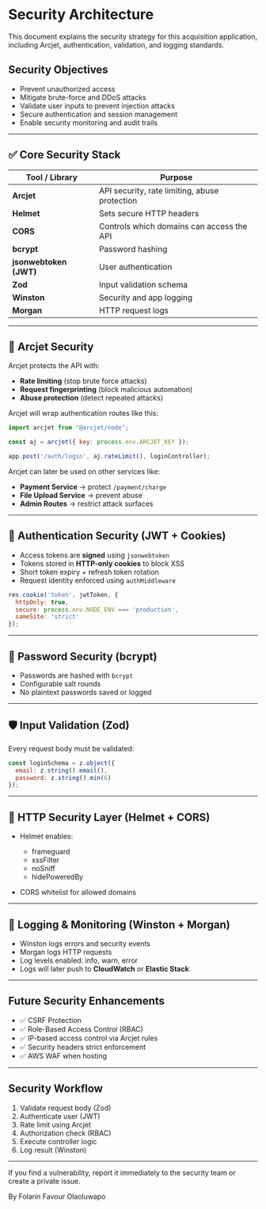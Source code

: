 # Security Architecture

This document explains the security strategy for this acquisition application, including Arcjet, authentication, validation, and logging standards.

## Security Objectives

* Prevent unauthorized access
* Mitigate brute-force and DDoS attacks
* Validate user inputs to prevent injection attacks
* Secure authentication and session management
* Enable security monitoring and audit trails

---

## ✅ Core Security Stack

| Tool / Library         | Purpose                                       |
| ---------------------- | --------------------------------------------- |
| **Arcjet**             | API security, rate limiting, abuse protection |
| **Helmet**             | Sets secure HTTP headers                      |
| **CORS**               | Controls which domains can access the API     |
| **bcrypt**             | Password hashing                              |
| **jsonwebtoken (JWT)** | User authentication                           |
| **Zod**                | Input validation schema                       |
| **Winston**            | Security and app logging                      |
| **Morgan**             | HTTP request logs                             |

---

## 🔐 Arcjet Security

Arcjet protects the API with:

* **Rate limiting** (stop brute force attacks)
* **Request fingerprinting** (block malicious automation)
* **Abuse protection** (detect repeated attacks)

Arcjet will wrap authentication routes like this:

```js
import arcjet from "@arcjet/node";

const aj = arcjet({ key: process.env.ARCJET_KEY });

app.post('/auth/login', aj.rateLimit(), loginController);
```

Arcjet can later be used on other services like:

* **Payment Service** → protect `/payment/charge`
* **File Upload Service** → prevent abuse
* **Admin Routes** → restrict attack surfaces

---

## 🔐 Authentication Security (JWT + Cookies)

* Access tokens are **signed** using `jsonwebtoken`
* Tokens stored in **HTTP-only cookies** to block XSS
* Short token expiry + refresh token rotation
* Request identity enforced using `authMiddleware`

```js
res.cookie('token', jwtToken, {
  httpOnly: true,
  secure: process.env.NODE_ENV === 'production',
  sameSite: 'strict'
});
```

---

## 🔑 Password Security (bcrypt)

* Passwords are hashed with `bcrypt`
* Configurable salt rounds
* No plaintext passwords saved or logged

---

## 🛡 Input Validation (Zod)

Every request body must be validated:

```js
const loginSchema = z.object({
  email: z.string().email(),
  password: z.string().min(6)
});
```

---

## 🧱 HTTP Security Layer (Helmet + CORS)

* Helmet enables:

    * frameguard
    * xssFilter
    * noSniff
    * hidePoweredBy
* CORS whitelist for allowed domains

---

## 🔭 Logging & Monitoring (Winston + Morgan)

* Winston logs errors and security events
* Morgan logs HTTP requests
* Log levels enabled: info, warn, error
* Logs will later push to **CloudWatch** or **Elastic Stack**

---

## Future Security Enhancements

* ✅ CSRF Protection
* ✅ Role-Based Access Control (RBAC)
* ✅ IP-based access control via Arcjet rules
* ✅ Security headers strict enforcement
* ✅ AWS WAF when hosting

---

## Security Workflow

1. Validate request body (Zod)
2. Authenticate user (JWT)
3. Rate limit using Arcjet
4. Authorization check (RBAC)
5. Execute controller logic
6. Log result (Winston)

---

If you find a vulnerability, report it immediately to the security team or create a private issue.

By Folarin Favour Olaoluwapo
